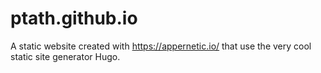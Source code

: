 # ptath.github.io
A static website created with https://appernetic.io/ that use the very cool static site generator Hugo.
